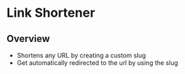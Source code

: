 # Link Shortener

## Overview

- Shortens any URL by creating a custom slug
- Get automatically redirected to the url by using the slug
